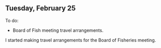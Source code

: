 
## Tuesday, February 25

To do:

* Board of Fish meeting travel arrangements.

I started making travel arrangements for the Board of Fisheries meeting.

